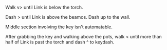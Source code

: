 Walk v> until Link is below the torch.

Dash > until Link is above the beamos. Dash up to the wall.

Middle section involving the key isn't automatable.

After grabbing the key and walking above the pots, walk < until more than half of Link is past the torch and dash ^ to keydash.
